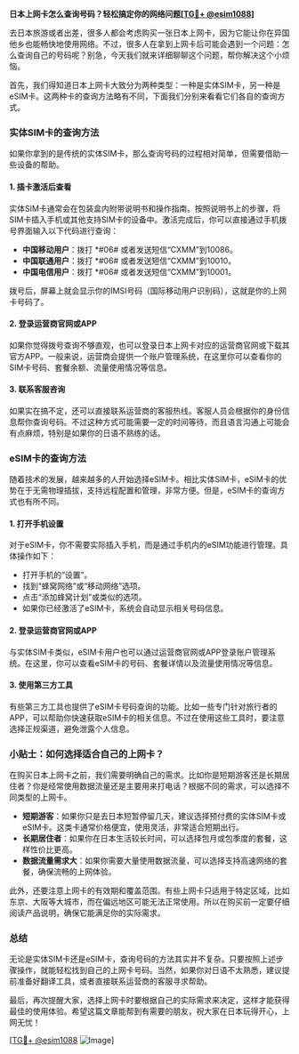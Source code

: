 **日本上网卡怎么查询号码？轻松搞定你的网络问题[[TG💪+ @esim1088](https://t.me/s/esim1088)]**

去日本旅游或者出差，很多人都会考虑购买一张日本上网卡，因为它能让你在异国他乡也能畅快地使用网络。不过，很多人在拿到上网卡后可能会遇到一个问题：怎么查询自己的号码呢？别急，今天我们就来详细聊聊这个问题，帮你解决这个小烦恼。

首先，我们得知道日本上网卡大致分为两种类型：一种是实体SIM卡，另一种是eSIM卡。这两种卡的查询方法略有不同，下面我们分别来看看它们各自的查询方式。

### 实体SIM卡的查询方法

如果你拿到的是传统的实体SIM卡，那么查询号码的过程相对简单，但需要借助一些设备的帮助。

#### 1. 插卡激活后查看
实体SIM卡通常会在包装盒内附带说明书和操作指南。按照说明书上的步骤，将SIM卡插入手机或其他支持SIM卡的设备中。激活完成后，你可以直接通过手机拨号界面输入以下代码进行查询：

- **中国移动用户**：拨打 *#06# 或者发送短信“CXMM”到10086。
- **中国联通用户**：拨打 *#06# 或者发送短信“CXMM”到10010。
- **中国电信用户**：拨打 *#06# 或者发送短信“CXMM”到10001。

拨号后，屏幕上就会显示你的IMSI号码（国际移动用户识别码），这就是你的上网卡号码了。

#### 2. 登录运营商官网或APP
如果你觉得拨号查询不够直观，也可以登录日本上网卡对应的运营商官网或下载其官方APP。一般来说，运营商会提供一个账户管理系统，在这里你可以查看你的SIM卡号码、套餐余额、流量使用情况等信息。

#### 3. 联系客服咨询
如果实在搞不定，还可以直接联系运营商的客服热线。客服人员会根据你的身份信息帮你查询号码。不过这种方式可能需要一定的时间等待，而且语言沟通上可能会有点麻烦，特别是如果你的日语不熟练的话。

### eSIM卡的查询方法

随着技术的发展，越来越多的人开始选择eSIM卡。相比实体SIM卡，eSIM卡的优势在于无需物理插拔，支持远程配置和管理，非常方便。但是，eSIM卡的查询方式也有所不同。

#### 1. 打开手机设置
对于eSIM卡，你不需要实际插入手机，而是通过手机内的eSIM功能进行管理。具体操作如下：
- 打开手机的“设置”。
- 找到“蜂窝网络”或“移动网络”选项。
- 点击“添加蜂窝计划”或类似的选项。
- 如果你已经激活了eSIM卡，系统会自动显示相关号码信息。

#### 2. 登录运营商官网或APP
与实体SIM卡类似，eSIM卡用户也可以通过运营商官网或APP登录账户管理系统。在这里，你可以查看eSIM卡的号码、套餐详情以及流量使用情况等信息。

#### 3. 使用第三方工具
有些第三方工具也提供了eSIM卡号码查询的功能。比如一些专门针对旅行者的APP，可以帮助你快速获取eSIM卡的相关信息。不过在使用这些工具时，要注意选择正规渠道，避免泄露个人信息。

### 小贴士：如何选择适合自己的上网卡？

在购买日本上网卡之前，我们需要明确自己的需求。比如你是短期游客还是长期居住者？你是经常使用数据流量还是主要用来打电话？根据不同的需求，可以选择不同类型的上网卡。

- **短期游客**：如果你只是去日本短暂停留几天，建议选择预付费的实体SIM卡或eSIM卡。这类卡通常价格便宜，使用灵活，非常适合短期出行。
- **长期居住者**：如果你在日本生活较长时间，可以选择包月或包季度的套餐，这样性价比更高。
- **数据流量需求大**：如果你需要大量使用数据流量，可以选择支持高速网络的套餐，确保流畅的上网体验。

此外，还要注意上网卡的有效期和覆盖范围。有些上网卡只适用于特定区域，比如东京、大阪等大城市，而在偏远地区可能无法正常使用。所以在购买前一定要仔细阅读产品说明，确保它能满足你的实际需求。

### 总结

无论是实体SIM卡还是eSIM卡，查询号码的方法其实并不复杂。只要按照上述步骤操作，就能轻松找到自己的上网卡号码。当然，如果你对日语不太熟悉，建议提前准备好翻译工具，或者直接联系运营商的客服寻求帮助。

最后，再次提醒大家，选择上网卡时要根据自己的实际需求来决定，这样才能获得最佳的使用体验。希望这篇文章能帮到有需要的朋友，祝大家在日本玩得开心，上网无忧！

[[TG💪+ @esim1088](https://t.me/s/esim1088) ![Image](https://i.postimg.cc/4NQfJmqS/Snipaste-2025-05-13-00-14-12.png)]